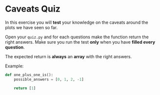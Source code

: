 # Caveats Quiz

In this exercise you will **test** your knowledge on the caveats around the plots we have seen so far.

Open your `quiz.py` and for each questions make the function return the right answers.
Make sure you run the test **only** when you have **filled every question**.

The expected return is **always** an **array** with the right answers.

Example:

```python
def one_plus_one_is():
    possible_answers = [0, 1, 2, -1]

    return [1]
```
